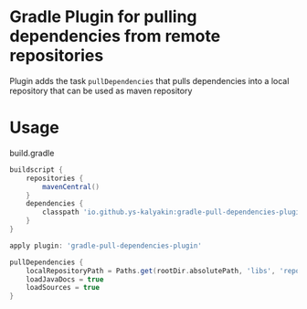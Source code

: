 # Gradle Plugin for pulling dependencies from remote repositories
Plugin adds the task ```pullDependencies``` that pulls dependencies into a local repository that can be used as maven repository

# Usage 
build.gradle
```groovy
buildscript {
    repositories {
        mavenCentral()
    }
    dependencies {
        classpath 'io.github.ys-kalyakin:gradle-pull-dependencies-plugin:0.1'
    }
}

apply plugin: 'gradle-pull-dependencies-plugin'

pullDependencies {
    localRepositoryPath = Paths.get(rootDir.absolutePath, 'libs', 'repository').toFile()
    loadJavaDocs = true
    loadSources = true
}
```
